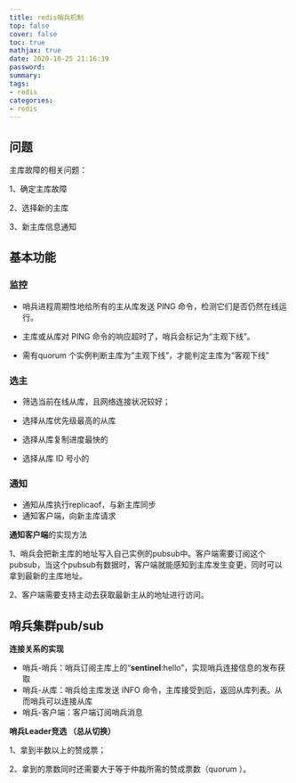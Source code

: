 ```yaml
---
title: redis哨兵机制
top: false
cover: false
toc: true
mathjax: true
date: 2020-10-25 21:16:39
password:
summary:
tags:
- redis
categories:
- redis
---
```


## 问题

主库故障的相关问题：

1、确定主库故障

2、选择新的主库

3、新主库信息通知

## 基本功能

### 监控

- 哨兵进程周期性地给所有的主从库发送 PING 命令，检测它们是否仍然在线运行。

- 主库或从库对 PING 命令的响应超时了，哨兵会标记为“主观下线”。

- 需有quorum 个实例判断主库为“主观下线”，才能判定主库为“客观下线”

### 选主

- 筛选当前在线从库，且网络连接状况较好；

- 选择从库优先级最高的从库

- 选择从库复制进度最快的

- 选择从库 ID 号小的

### 通知

- 通知从库执行replicaof，与新主库同步
- 通知客户端，向新主库请求

**通知客户端**的实现方法

1、哨兵会把新主库的地址写入自己实例的pubsub中。客户端需要订阅这个pubsub，当这个pubsub有数据时，客户端就能感知到主库发生变更，同时可以拿到最新的主库地址。

2、客户端需要支持主动去获取最新主从的地址进行访问。

## 哨兵集群pub/sub

**连接关系的实现**

- 哨兵-哨兵：哨兵订阅主库上的“__sentinel__:hello”，实现哨兵连接信息的发布获取
- 哨兵-从库：哨兵给主库发送 INFO 命令，主库接受到后，返回从库列表。从而哨兵可以连接从库
- 哨兵-客户端：客户端订阅哨兵消息


**哨兵Leader竞选 （总从切换）**

1、拿到半数以上的赞成票；

2、拿到的票数同时还需要大于等于仲裁所需的赞成票数（quorum ）。